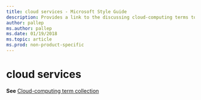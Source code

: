 ```yaml
---
title: cloud services - Microsoft Style Guide
description: Provides a link to the discussing cloud-computing terms topic as it pertains to the term 'cloud services'.
author: pallep
ms.author: pallep
ms.date: 01/19/2018
ms.topic: article
ms.prod: non-product-specific
---
```


# cloud services

**See** [Cloud-computing term collection](~/a-z-word-list-term-collections/term-collections/cloud-computing-terms.md)
